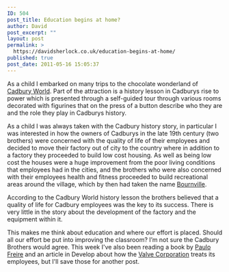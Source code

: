```yaml
---
ID: 504
post_title: Education begins at home?
author: David
post_excerpt: ""
layout: post
permalink: >
  https://davidsherlock.co.uk/education-begins-at-home/
published: true
post_date: 2011-05-16 15:05:37
---
```

As a child I embarked on many trips to the chocolate wonderland of <a href="http://www.cadburyworld.co.uk/CadburyWorld/Pages/CadburyWorld.aspx">Cadbury World</a>. Part of the attraction is a history lesson in Cadburys rise to power which is presented through a self-guided tour through various rooms decorated with figurines that on the press of a button describe who they are and the role they play in Cadburys history.

As a child I was always taken with the Cadbury history story, in particular I was interested in how the owners of Cadburys in the late 19th century (two brothers) were concerned with the quality of life of their employees and decided to move their factory out of city to the country where in addition to a factory they proceeded to build low cost housing. As well as being low cost the houses were a huge improvement from the poor living conditions that employees had in the cities, and the brothers who were also concerned with their employees health and fitness proceeded to build recreational areas around the village, which by then had taken the name <a href="http://en.wikipedia.org/wiki/Bournville">Bournville</a>.

According to the Cadbury World history lesson the brothers believed that a quality of life for Cadbury employees was the key to its success. There is very little in the story about the development of the factory and the equipment within it.

This makes me think about education and where our effort is placed. Should all our effort be put into improving the classroom? I’m not sure the Cadbury Brothers would agree. This week I've also been reading a book by <a href="http://en.wikipedia.org/wiki/Paulo_Freire">Paulo Freire</a> and an article in Develop about how the <a href="http://gaming.icrontic.com/article/gabe-newell-speaks-on-valves-surprising-development-process/">Valve Corporation</a> treats its employees, but I'll save those for another post.